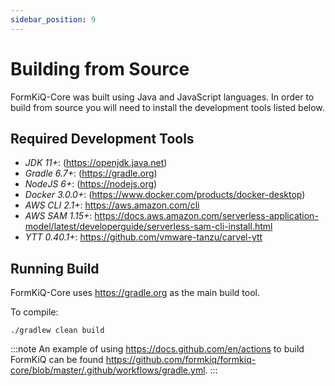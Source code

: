 ```yaml
---
sidebar_position: 9
---
```


# Building from Source

FormKiQ-Core was built using Java and JavaScript languages. In order to build from source you will need to install the development tools listed below.

## Required Development Tools

* *JDK 11+*: (https://openjdk.java.net)
* *Gradle 6.7+*: (https://gradle.org)
* *NodeJS 6+*: (https://nodejs.org)
* *Docker 3.0.0+*: (https://www.docker.com/products/docker-desktop)
* *AWS CLI 2.1+*: https://aws.amazon.com/cli
* *AWS SAM 1.15+*: https://docs.aws.amazon.com/serverless-application-model/latest/developerguide/serverless-sam-cli-install.html
* *YTT 0.40.1+*: https://github.com/vmware-tanzu/carvel-ytt

## Running Build

FormKiQ-Core uses https://gradle.org as the main build tool.

To compile:

```
./gradlew clean build
```

:::note
An example of using https://docs.github.com/en/actions to build FormKiQ can be found https://github.com/formkiq/formkiq-core/blob/master/.github/workflows/gradle.yml.
:::